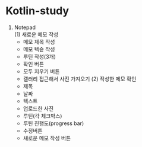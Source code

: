 # Kotlin-study

1. Notepad<br>
   (1) 새로운 메모 작성
      - 메모 제목 작성
      - 메모 텍슽 작성
      - 루틴 작성(3개)
      - 확인 버튼
      - 모두 지우기 버튼<br>
      - 갤러리 접근해서 사진 가져오기
   (2) 작성한 메모 확인
      - 제목
      - 날짜
      - 텍스트
      - 업로드한 사진
      - 루틴(각 체크박스)
      - 루틴 진행도(progress bar)
      - 수정버튼
      - 새로운 메모 작성 버튼